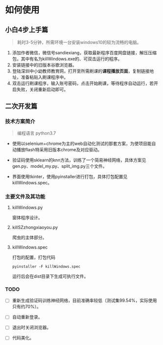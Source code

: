 # 如何使用
## 小白4步上手篇
> 耗时3-5分钟，所需环境一台安装windows10的较为流畅的电脑。
1. 添加作者微信，微信号sandiexiang，获取最新程序百度网盘链接，解压压缩包，其中有名为killWindows.exe的、可双击运行的程序。
2. 安装链接中的旧版本谷歌浏览器。
3. 登陆深圳中小幼教师教育网，打开至所需刷课的**课程播放页面**，复制链接地址，准备粘贴入刷课程序中。
4. 双击运行刷课程序，输入账号密码，点击开始刷课，等待程序自动运行，若开启失败，关闭重新启动即可。
## 二次开发篇
### 技术方案简介
> 编程语言 python3.7
- 使用以selenium+chrome为主的web自动化测试的那套方案，为使项目能自动播放flash特采用旧版本chrome及对应驱动。

- 验证码使用sklearn的knn方法，训练了一个简易神经网络，具体方案见 gen.py、model_my.py、split_img.py三个文件。

- 界面使用tkinter，使用pyinstaller进行打包，具体打包配置见killWindows.spec。

### 主要文件及其功能

1. killWindows.py

    窗体程序设计。

2. killSZzhongxiaoyou.py

    爬虫的主体部分。

3. killWindows.spec

    打包的配置，打包代码
    ```
    pyinstaller -F killWindows.spec
    ```
    运行后会在dist目录下生成可执行文件。

### TODO
- [ ] 重新生成验证码训练神经网络，目前准确率较低（测试集99.54%，实际使用只有约70%）。
- [ ] 自动重新登录。
- [ ] 退出时关闭浏览器。
- [ ] 代码美化。

